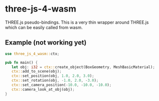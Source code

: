 # three-js-4-wasm
THREE.js pseudo-bindings. This is a very thin wrapper around THREE.js which can be easily called from wasm.

## Example (not working yet)


```rs
use three_js_4_wasm::ctx;

pub fn main() {
   let obj: i32 = ctx::create_object(BoxGeometry, MeshBasicMaterial);
   ctx::add_to_scene(obj);
   ctx::set_position(obj, 1.0, 2.0, 3.0);
   ctx::set_rotation(obj, -1.0, 2.0, -3.0);
   ctx::set_camera_position(-10.0, -10.0, -10.0);
   ctx::camera_look_at_obj(obj);
}
```
